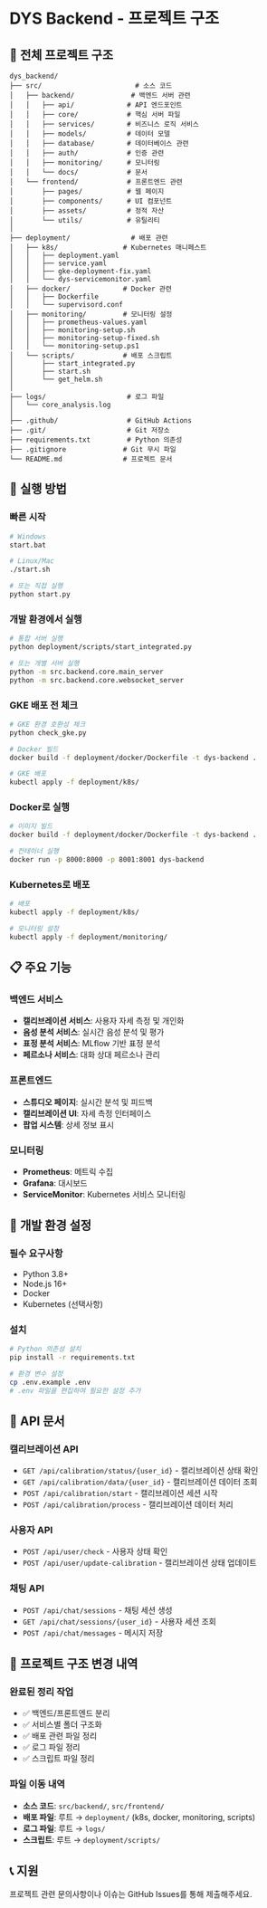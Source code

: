 # DYS Backend - 프로젝트 구조

## 📁 전체 프로젝트 구조

```
dys_backend/
├── src/                       # 소스 코드
│   ├── backend/              # 백엔드 서버 관련
│   │   ├── api/             # API 엔드포인트
│   │   ├── core/            # 핵심 서버 파일
│   │   ├── services/        # 비즈니스 로직 서비스
│   │   ├── models/          # 데이터 모델
│   │   ├── database/        # 데이터베이스 관련
│   │   ├── auth/            # 인증 관련
│   │   ├── monitoring/      # 모니터링
│   │   └── docs/            # 문서
│   └── frontend/            # 프론트엔드 관련
│       ├── pages/           # 웹 페이지
│       ├── components/      # UI 컴포넌트
│       ├── assets/          # 정적 자산
│       └── utils/           # 유틸리티
│
├── deployment/               # 배포 관련
│   ├── k8s/                # Kubernetes 매니페스트
│   │   ├── deployment.yaml
│   │   ├── service.yaml
│   │   ├── gke-deployment-fix.yaml
│   │   └── dys-servicemonitor.yaml
│   ├── docker/             # Docker 관련
│   │   ├── Dockerfile
│   │   └── supervisord.conf
│   ├── monitoring/         # 모니터링 설정
│   │   ├── prometheus-values.yaml
│   │   ├── monitoring-setup.sh
│   │   ├── monitoring-setup-fixed.sh
│   │   └── monitoring-setup.ps1
│   └── scripts/            # 배포 스크립트
│       ├── start_integrated.py
│       ├── start.sh
│       └── get_helm.sh
│
├── logs/                    # 로그 파일
│   └── core_analysis.log
│
├── .github/                 # GitHub Actions
├── .git/                    # Git 저장소
├── requirements.txt         # Python 의존성
├── .gitignore              # Git 무시 파일
└── README.md               # 프로젝트 문서
```

## 🚀 실행 방법

### 빠른 시작
```bash
# Windows
start.bat

# Linux/Mac
./start.sh

# 또는 직접 실행
python start.py
```

### 개발 환경에서 실행
```bash
# 통합 서버 실행
python deployment/scripts/start_integrated.py

# 또는 개별 서버 실행
python -m src.backend.core.main_server
python -m src.backend.core.websocket_server
```

### GKE 배포 전 체크
```bash
# GKE 환경 호환성 체크
python check_gke.py

# Docker 빌드
docker build -f deployment/docker/Dockerfile -t dys-backend .

# GKE 배포
kubectl apply -f deployment/k8s/
```

### Docker로 실행
```bash
# 이미지 빌드
docker build -f deployment/docker/Dockerfile -t dys-backend .

# 컨테이너 실행
docker run -p 8000:8000 -p 8001:8001 dys-backend
```

### Kubernetes로 배포
```bash
# 배포
kubectl apply -f deployment/k8s/

# 모니터링 설정
kubectl apply -f deployment/monitoring/
```

## 📋 주요 기능

### 백엔드 서비스
- **캘리브레이션 서비스**: 사용자 자세 측정 및 개인화
- **음성 분석 서비스**: 실시간 음성 분석 및 평가
- **표정 분석 서비스**: MLflow 기반 표정 분석
- **페르소나 서비스**: 대화 상대 페르소나 관리

### 프론트엔드
- **스튜디오 페이지**: 실시간 분석 및 피드백
- **캘리브레이션 UI**: 자세 측정 인터페이스
- **팝업 시스템**: 상세 정보 표시

### 모니터링
- **Prometheus**: 메트릭 수집
- **Grafana**: 대시보드
- **ServiceMonitor**: Kubernetes 서비스 모니터링

## 🔧 개발 환경 설정

### 필수 요구사항
- Python 3.8+
- Node.js 16+
- Docker
- Kubernetes (선택사항)

### 설치
```bash
# Python 의존성 설치
pip install -r requirements.txt

# 환경 변수 설정
cp .env.example .env
# .env 파일을 편집하여 필요한 설정 추가
```

## 📝 API 문서

### 캘리브레이션 API
- `GET /api/calibration/status/{user_id}` - 캘리브레이션 상태 확인
- `GET /api/calibration/data/{user_id}` - 캘리브레이션 데이터 조회
- `POST /api/calibration/start` - 캘리브레이션 세션 시작
- `POST /api/calibration/process` - 캘리브레이션 데이터 처리

### 사용자 API
- `POST /api/user/check` - 사용자 상태 확인
- `POST /api/user/update-calibration` - 캘리브레이션 상태 업데이트

### 채팅 API
- `POST /api/chat/sessions` - 채팅 세션 생성
- `GET /api/chat/sessions/{user_id}` - 사용자 세션 조회
- `POST /api/chat/messages` - 메시지 저장

## 🔄 프로젝트 구조 변경 내역

### 완료된 정리 작업
- ✅ 백엔드/프론트엔드 분리
- ✅ 서비스별 폴더 구조화
- ✅ 배포 관련 파일 정리
- ✅ 로그 파일 정리
- ✅ 스크립트 파일 정리

### 파일 이동 내역
- **소스 코드**: `src/backend/`, `src/frontend/`
- **배포 파일**: 루트 → `deployment/` (k8s, docker, monitoring, scripts)
- **로그 파일**: 루트 → `logs/`
- **스크립트**: 루트 → `deployment/scripts/`

## 📞 지원

프로젝트 관련 문의사항이나 이슈는 GitHub Issues를 통해 제출해주세요.
